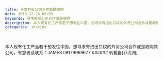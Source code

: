 ```yaml
---
title: 寻求外贸公司合作或是收购
date: 2013-12-26 00:09
keywords: 寻求外贸公司合作或是收购
description: 本人现有化工产品若干想发往中国，想寻求有进出口权的外贸公司合作或是收购其公司，有意者请联系：JAMES 09179999677
categories: sharing
---
```

<td class="t_f" id="postmessage_87149">

<br/>
本人现有化工产品若干想发往中国，想寻求有进出口权的外贸公司合作或是收购其公司，有意者请联系：JAMES 09179999677</td>
###### 转载自[菲龙网]